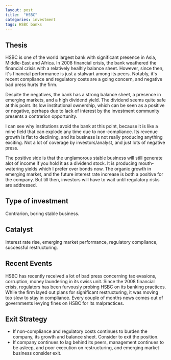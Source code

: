 ```yaml
---
layout: post
title:  "HSBC"
categories: investment
tags: HSBC banks
---
```


## Thesis


HSBC is one of the world largest bank with significant presence in Asia, Middle-East and Africa. In 2008 financial crisis, the bank weathered the financial crisis with a relatively healhly balance sheet. However, since then,  it's financial performance is just a stalwart among its peers.  Notably, it's recent compliance and regulatory costs are a going concern, and negative bad press hurts the firm. 

<!--more-->

Despite the negatives, the bank has a strong balance sheet, a presence in emerging markets, and a high dividend yield. The dividend seems quite safe at this point. Its low institutional ownership, which can be seen as a positive or negative, perhaps due to lack of interest by the investment community presents a contrarion opportunity.

I can see why institutions avoid the bank at this point, because it is like a mine field that can explode any time due to non-compliance. Its revenue growth is flat to declining,
and its business is not really producing anything exciting. Not a lot of coverage by investors/analyst, and just lots of negative press. 

The positive side is that the unglamorous stable business will still generate alot of income if you hold it as a dividend stock. It is producing mouth-watering yields which I prefer over bonds now. The organic growth in emerging market, and the future interest rate increase is both a positive for the company. But till then, investors will have to wait until regulatory risks are addressed. 


## Type of investment
Contrarion, boring stable business. 

## Catalyst
 Interest rate rise, emerging market performance, regulatory compliance, successful restructuring. 

## Recent Events
HSBC has recently received a lot of bad press concerning tax evasions, corruption, money laundering in its swiss unit. Since the 2008 financial crisis, regulators has been furvously probing HSBC on its banking practices. While the firm layed out plans for significant restructuring, it was moving too slow to stay in compliance. Every couple of months news comes out of governments levying fines on HSBC for its malpractices.



## Exit Strategy
* If non-compliance and regulatory costs continues to burden the company, its growth and balance sheet. Consider to exit the position. 
* If company continues to lag behind its peers, management continues to be asleep, and poor execution on restructuring, and emerging market business consider exit. 
